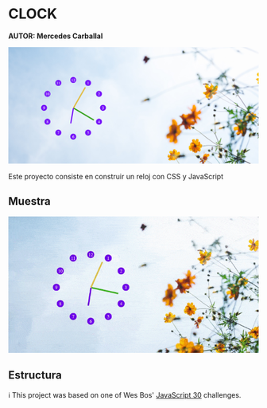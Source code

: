 # CLOCK

**AUTOR: Mercedes Carballal**

![img-clock](./infoReadme/imgClock.PNG)

Este proyecto consiste en construir un reloj con CSS y JavaScript
<br >

## Muestra

![gif-clock](./infoReadme/gifClock.gif)

## Estructura

ℹ️ This project was based on one of Wes Bos' [JavaScript 30](https://javascript30.com/) challenges.
